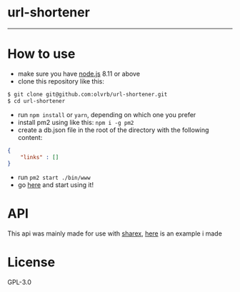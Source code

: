 # url-shortener
---
# How to use

* make sure you have [node.js](https://nodejs.org/en/) 8.11 or above
* clone this repository like this: 
```bash
$ git clone git@github.com:olvrb/url-shortener.git
$ cd url-shortener
```
* run `npm install` or `yarn`, depending on which one you prefer
* install pm2 using like this: `npm i -g pm2`
* create a db.json file in the root of the directory with the following content: 
```json
{
    "links" : []
}
```
* run `pm2 start ./bin/www`
* go [here](http://localhost:3000) and start using it!

# API

This api was mainly made for use with [sharex](https://getsharex.com), [here](https://i.reoo.me/3zJen3P.sxcu) is an example i made 

# License
GPL-3.0 
